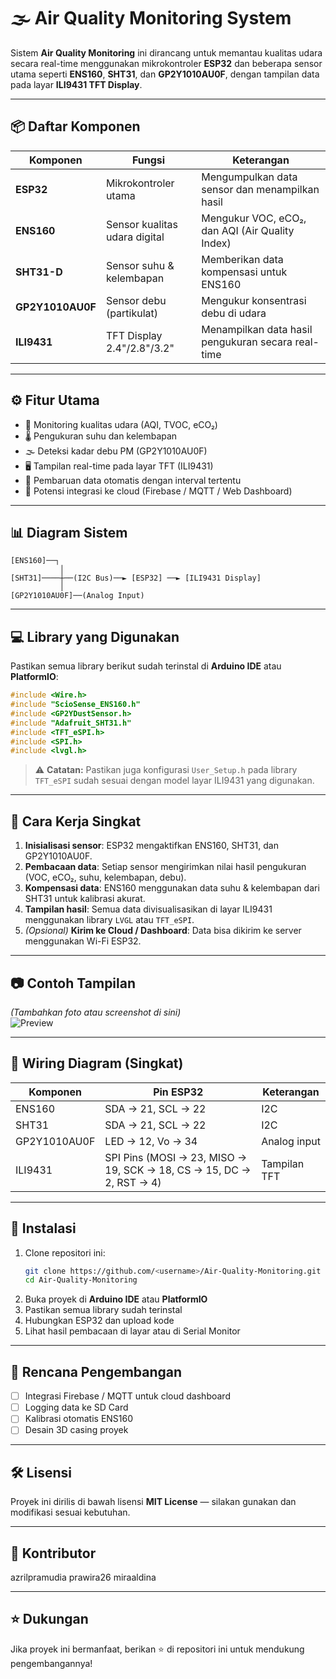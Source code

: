 # 🌫️ Air Quality Monitoring System

Sistem **Air Quality Monitoring** ini dirancang untuk memantau kualitas udara secara real-time menggunakan mikrokontroler **ESP32** dan beberapa sensor utama seperti **ENS160**, **SHT31**, dan **GP2Y1010AU0F**, dengan tampilan data pada layar **ILI9431 TFT Display**.

---

## 📦 Daftar Komponen

| Komponen | Fungsi | Keterangan |
|-----------|---------|-------------|
| **ESP32** | Mikrokontroler utama | Mengumpulkan data sensor dan menampilkan hasil |
| **ENS160** | Sensor kualitas udara digital | Mengukur VOC, eCO₂, dan AQI (Air Quality Index) |
| **SHT31-D** | Sensor suhu & kelembapan | Memberikan data kompensasi untuk ENS160 |
| **GP2Y1010AU0F** | Sensor debu (partikulat) | Mengukur konsentrasi debu di udara |
| **ILI9431** | TFT Display 2.4"/2.8"/3.2" | Menampilkan data hasil pengukuran secara real-time |

---

## ⚙️ Fitur Utama

- 🔹 Monitoring kualitas udara (AQI, TVOC, eCO₂)
- 🌡️ Pengukuran suhu dan kelembapan
- 🌫️ Deteksi kadar debu PM (GP2Y1010AU0F)
- 🖥️ Tampilan real-time pada layar TFT (ILI9431)
- 🔄 Pembaruan data otomatis dengan interval tertentu
- 💾 Potensi integrasi ke cloud (Firebase / MQTT / Web Dashboard)

---

## 📊 Diagram Sistem

```
[ENS160]──┐
           │
[SHT31]────┼──(I2C Bus)──► [ESP32] ──► [ILI9431 Display]
           │
[GP2Y1010AU0F]──(Analog Input)
```

---

## 💻 Library yang Digunakan

Pastikan semua library berikut sudah terinstal di **Arduino IDE** atau **PlatformIO**:

```cpp
#include <Wire.h>
#include "ScioSense_ENS160.h"
#include <GP2YDustSensor.h>
#include "Adafruit_SHT31.h"
#include <TFT_eSPI.h>
#include <SPI.h>
#include <lvgl.h>
```

> ⚠️ **Catatan:** Pastikan juga konfigurasi `User_Setup.h` pada library `TFT_eSPI` sudah sesuai dengan model layar ILI9431 yang digunakan.

---

## 🧠 Cara Kerja Singkat

1. **Inisialisasi sensor**: ESP32 mengaktifkan ENS160, SHT31, dan GP2Y1010AU0F.
2. **Pembacaan data**: Setiap sensor mengirimkan nilai hasil pengukuran (VOC, eCO₂, suhu, kelembapan, debu).
3. **Kompensasi data**: ENS160 menggunakan data suhu & kelembapan dari SHT31 untuk kalibrasi akurat.
4. **Tampilan hasil**: Semua data divisualisasikan di layar ILI9431 menggunakan library `LVGL` atau `TFT_eSPI`.
5. *(Opsional)* **Kirim ke Cloud / Dashboard**: Data bisa dikirim ke server menggunakan Wi-Fi ESP32.

---

## 📷 Contoh Tampilan

*(Tambahkan foto atau screenshot di sini)*  
![Preview](images/preview.jpg)

---

## 🔌 Wiring Diagram (Singkat)

| Komponen | Pin ESP32 | Keterangan |
|-----------|-----------|------------|
| ENS160 | SDA → 21, SCL → 22 | I2C |
| SHT31 | SDA → 21, SCL → 22 | I2C |
| GP2Y1010AU0F | LED → 12, Vo → 34 | Analog input |
| ILI9431 | SPI Pins (MOSI → 23, MISO → 19, SCK → 18, CS → 15, DC → 2, RST → 4) | Tampilan TFT |

---

## 🚀 Instalasi

1. Clone repositori ini:
   ```bash
   git clone https://github.com/<username>/Air-Quality-Monitoring.git
   cd Air-Quality-Monitoring
   ```
2. Buka proyek di **Arduino IDE** atau **PlatformIO**
3. Pastikan semua library sudah terinstal
4. Hubungkan ESP32 dan upload kode
5. Lihat hasil pembacaan di layar atau di Serial Monitor

---

## 🧩 Rencana Pengembangan

- [ ] Integrasi Firebase / MQTT untuk cloud dashboard  
- [ ] Logging data ke SD Card  
- [ ] Kalibrasi otomatis ENS160  
- [ ] Desain 3D casing proyek  

---

## 🛠️ Lisensi

Proyek ini dirilis di bawah lisensi **MIT License** — silakan gunakan dan modifikasi sesuai kebutuhan.

---

## 👤 Kontributor

azrilpramudia
prawira26
miraaldina

---

## ⭐ Dukungan

Jika proyek ini bermanfaat, berikan ⭐ di repositori ini untuk mendukung pengembangannya!
